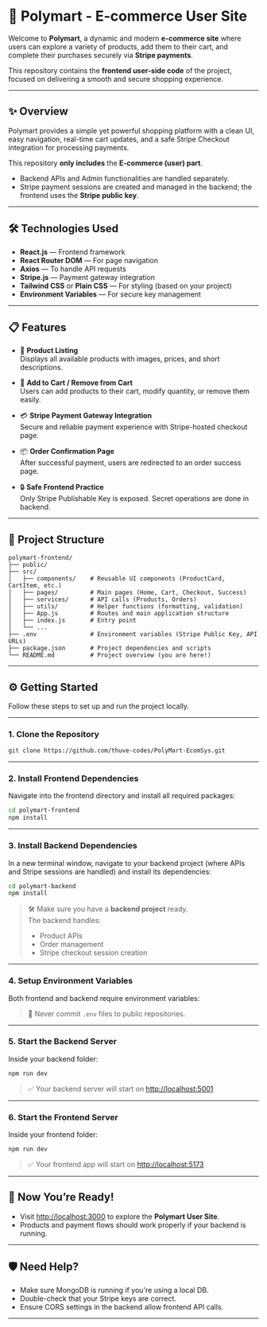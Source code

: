 # 🛒 Polymart - E-commerce User Site

Welcome to **Polymart**, a dynamic and modern **e-commerce site** where users can explore a variety of products, add them to their cart, and complete their purchases securely via **Stripe payments**.

This repository contains the **frontend user-side code** of the project, focused on delivering a smooth and secure shopping experience.

---

## ✨ Overview

Polymart provides a simple yet powerful shopping platform with a clean UI, easy navigation, real-time cart updates, and a safe Stripe Checkout integration for processing payments.

This repository **only includes** the **E-commerce (user) part**.  
- Backend APIs and Admin functionalities are handled separately.
- Stripe payment sessions are created and managed in the backend; the frontend uses the **Stripe public key**.

---

## 🛠️ Technologies Used

- **React.js** — Frontend framework
- **React Router DOM** — For page navigation
- **Axios** — To handle API requests
- **Stripe.js** — Payment gateway integration
- **Tailwind CSS** or **Plain CSS** — For styling (based on your project)
- **Environment Variables** — For secure key management

---

## 📋 Features

- 🍭 **Product Listing**  
  Displays all available products with images, prices, and short descriptions.

- 🛒 **Add to Cart / Remove from Cart**  
  Users can add products to their cart, modify quantity, or remove them easily.

- 💳 **Stripe Payment Gateway Integration**  
  Secure and reliable payment experience with Stripe-hosted checkout page.

- 📦 **Order Confirmation Page**  
  After successful payment, users are redirected to an order success page.

- 🔒 **Safe Frontend Practice**  
  Only Stripe Publishable Key is exposed. Secret operations are done in backend.

---

## 📂 Project Structure
```
polymart-frontend/
├── public/
├── src/
│   ├── components/    # Reusable UI components (ProductCard, CartItem, etc.)
│   ├── pages/         # Main pages (Home, Cart, Checkout, Success)
│   ├── services/      # API calls (Products, Orders)
│   ├── utils/         # Helper functions (formatting, validation)
│   ├── App.js         # Routes and main application structure
│   ├── index.js       # Entry point
│   └── ...
├── .env               # Environment variables (Stripe Public Key, API URLs)
├── package.json       # Project dependencies and scripts
└── README.md          # Project overview (you are here!)
```

---

## ⚙️ Getting Started

Follow these steps to set up and run the project locally.

---

### 1. Clone the Repository

```bash
git clone https://github.com/thuve-codes/PolyMart-EcomSys.git
```

---

### 2. Install Frontend Dependencies

Navigate into the frontend directory and install all required packages:

```bash
cd polymart-frontend
npm install
```

---

### 3. Install Backend Dependencies

In a new terminal window, navigate to your backend project (where APIs and Stripe sessions are handled) and install its dependencies:

```bash
cd polymart-backend
npm install
```

> 🛠️ Make sure you have a **backend project** ready.  
> The backend handles:
> - Product APIs
> - Order management
> - Stripe checkout session creation

---

### 4. Setup Environment Variables

Both frontend and backend require environment variables:


> 🔐 Never commit `.env` files to public repositories.

---

### 5. Start the Backend Server

Inside your backend folder:

```bash
npm run dev
```

> ✅ Your backend server will start on [http://localhost:5001](http://localhost:5001)

---

### 6. Start the Frontend Server

Inside your frontend folder:

```bash
npm run dev
```

> ✅ Your frontend app will start on [http://localhost:5173](http://localhost:3000)

---

## 🚀 Now You’re Ready!

- Visit [http://localhost:3000](http://localhost:3000) to explore the **Polymart User Site**.
- Products and payment flows should work properly if your backend is running.

---

## 🛡️ Need Help?

- Make sure MongoDB is running if you're using a local DB.
- Double-check that your Stripe keys are correct.
- Ensure CORS settings in the backend allow frontend API calls.

---

